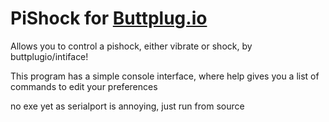 # PiShock for [Buttplug.io](https://buttplug.io)

Allows you to control a pishock, either vibrate or shock, by buttplugio/intiface!

This program has a simple console interface, where help gives you a list of commands to edit your preferences

no exe yet as serialport is annoying, just run from source